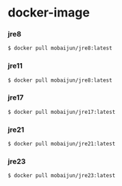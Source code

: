 ﻿# docker-image

### jre8

~~~bash
$ docker pull mobaijun/jre8:latest
~~~

### jre11

~~~bash
$ docker pull mobaijun/jre8:latest
~~~

### jre17

~~~bash
$ docker pull mobaijun/jre17:latest
~~~

### jre21

~~~bash
$ docker pull mobaijun/jre21:latest
~~~

### jre23

~~~bash
$ docker pull mobaijun/jre23:latest
~~~
